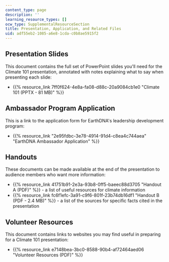 ```yaml
---
content_type: page
description: ''
learning_resource_types: []
ocw_type: SupplementalResourceSection
title: Presentation, Application, and Related Files
uid: adf55eb2-1085-a6e8-1cda-c0b8ae5915f2
---
```


Presentation Slides
-------------------

This document contains the full set of PowerPoint slides you'll need for the Climate 101 presentation, annotated with notes explaining what to say when presenting each slide:

*   {{% resource_link 7ff0f624-4e8a-fa08-d88c-20a9084cb1e0 "Climate 101 (PPTX - 81 MB)" %}}

Ambassador Program Application
------------------------------

This is a link to the application form for EarthDNA's leadership development program:

*   {{% resource_link "2e95fdbc-3e78-4914-91d4-c8ea4c744aea" "EarthDNA Ambassador Application" %}}

Handouts
--------

These documents can be made available at the end of the presentation to audience members who want more information:

*   {{% resource_link 41751b91-2e3a-93b8-0ff5-baeec88d3705 "Handout A (PDF)" %}} - a list of useful resources for climate information
*   {{% resource_link fc6f1efc-3a91-c9f6-801f-23b74db16df1 "Handout B (PDF - 2.4 MB)" %}} - a list of the sources for specific facts cited in the presentation

Volunteer Resources
-------------------

This document contains links to websites you may find useful in preparing for a Climate 101 presentation:

*   {{% resource_link e7148bea-3bc0-8588-90b4-af72464aed06 "Volunteer Resources (PDF)" %}}